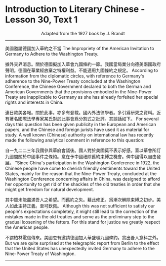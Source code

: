 # Introduction to Literary Chinese - Lesson 30, Text 1

<center>Adapted from the 1927 book by J. Brandt</center>

---

美國邀請德國加入華約之不當
The Impropriety of the American Invitation to Germany to Adhere to the Washington Treaty.

據外交界消息。關於德國擬加入華會九國條約一節。我國當局業分向德美兩國政府聲明。德國在華業經放棄之特權利益。不能適用九國條約之規定。
According to information from the diplomatic circles, with reference to Germany's adherence to the Nine-Power Treaty concluded at the Washington Conference, the Chinese Government declared to both the German and American Governments that the provisions embodied in the Nine-Power Treaty are inapplicable to Germany as she has already forfeited her special rights and interests in China.

連日歐美各報。關於此事。亦多有登載。國內外法律學者。多引爲研究之資料。近有著名國際法學專家某氏對於此事會爲分割式之批評。其談話如下。
For several days this question has been given publicity in the European and American papers, and the Chinese and foreign jurists have used it as material for study. A well known (Chinese) authority on international law has recently made the following analytical comment in reference to this question:

自一九二二三年我國參與華府會議後。國人對於美國莫不表示好感。蓋以華會所訂九國間關於中國事件之條約。意在予中國祛除舊約束縛之機會。俾中國得以自由發展。
"Since China's participation in the Washington Conference in 1922, the Chinese people have come to cherish friendly sentiments toward the United States, mainly for the reason that the Nine-Power Treaty, concluded at the Washington Conference concerning affairs in China, was designed to afford her opportunity to get rid of the shackles of the old treaties in order that she might get freedom for natural development.

其中雖未能盡滿吾人之希望。而舊約之失。藉此修正。爲漸次解除束縛之初步。美人如此主持正義。至可欽佩。
Although this was not sufficient to satisfy our people's expectations completely, it might still lead to the correction of the mistakes made in the old treaties and serve as the preliminary step to the gradual loosening of the fetters. For this stand for justice we greatly respect the American people.

不謂柏林電信傳來。美國忽有邀請德國加入華盛頓九國條約。實出吾人意料之外。
But we are quite surprised at the telegraphic report from Berlin to the effect that the United States has unexpectedly invited Germany to adhere to the Nine-Power Treaty of Washington.

---
